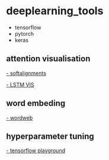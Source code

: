 
# deeplearning_tools
- tensorflow
- pytorch
- keras



## attention visualisation

[- softalignments](https://github.com/M4t1ss/SoftAlignments)</br>

[- LSTM VIS](https://github.com/HendrikStrobelt/LSTMVis)</br>


## word embeding 
[- wordweb](http://ling.kakaobrain.com/wordweb) </br>


## hyperparameter tuning 
[- tensorflow playground](https://playground.tensorflow.org/) </br>
